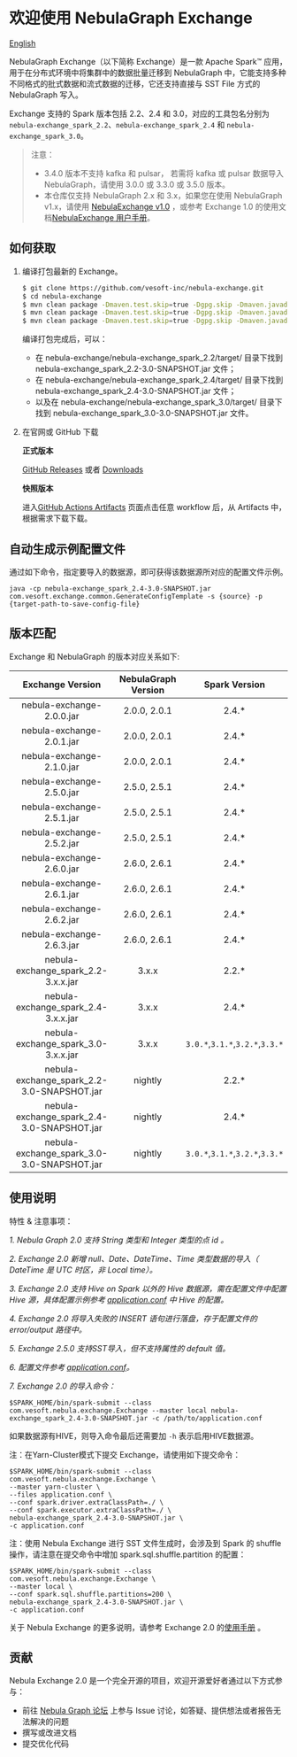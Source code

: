 # 欢迎使用 NebulaGraph Exchange

[English](https://github.com/vesoft-inc/nebula-exchange/blob/master/README.md)

NebulaGraph Exchange（以下简称 Exchange）是一款 Apache Spark&trade; 应用，用于在分布式环境中将集群中的数据批量迁移到
NebulaGraph 中，它能支持多种不同格式的批式数据和流式数据的迁移，它还支持直接与 SST File 方式的
NebulaGraph 写入。

Exchange 支持的 Spark 版本包括 2.2、2.4 和
3.0，对应的工具包名分别为 `nebula-exchange_spark_2.2`、`nebula-exchange_spark_2.4`
和 `nebula-exchange_spark_3.0`。

> 注意：
> - 3.4.0 版本不支持 kafka 和 pulsar， 若需将 kafka 或 pulsar 数据导入 NebulaGraph，请使用 3.0.0 或
    3.3.0 或 3.5.0 版本。
> - 本仓库仅支持 NebulaGraph 2.x 和 3.x，如果您在使用 NebulaGraph
    v1.x，请使用 [NebulaExchange v1.0](https://github.com/vesoft-inc/nebula-java/tree/v1.0/tools/exchange)
    ，或参考 Exchange 1.0
    的使用文档[NebulaExchange 用户手册](https://docs.nebula-graph.com.cn/3.6.0/import-export/nebula-exchange/about-exchange/ex-ug-what-is-exchange/ "点击前往 Nebula Graph 网站")。


## 如何获取

1. 编译打包最新的 Exchange。

    ```bash
    $ git clone https://github.com/vesoft-inc/nebula-exchange.git
    $ cd nebula-exchange
    $ mvn clean package -Dmaven.test.skip=true -Dgpg.skip -Dmaven.javadoc.skip=true -pl nebula-exchange_spark_2.2 -am -Pscala-2.11 -Pspark-2.2
    $ mvn clean package -Dmaven.test.skip=true -Dgpg.skip -Dmaven.javadoc.skip=true -pl nebula-exchange_spark_2.4 -am -Pscala-2.11 -Pspark-2.4
    $ mvn clean package -Dmaven.test.skip=true -Dgpg.skip -Dmaven.javadoc.skip=true -pl nebula-exchange_spark_3.0 -am -Pscala-2.12 -Pspark-3.0 
    ```

   编译打包完成后，可以：
    - 在 nebula-exchange/nebula-exchange_spark_2.2/target/ 目录下找到
      nebula-exchange_spark_2.2-3.0-SNAPSHOT.jar 文件；
    - 在 nebula-exchange/nebula-exchange_spark_2.4/target/ 目录下找到
      nebula-exchange_spark_2.4-3.0-SNAPSHOT.jar 文件；
    - 以及在 nebula-exchange/nebula-exchange_spark_3.0/target/ 目录下找到
      nebula-exchange_spark_3.0-3.0-SNAPSHOT.jar 文件。

3. 在官网或 GitHub 下载

   **正式版本**

   [GitHub Releases](https://github.com/vesoft-inc/nebula-exchange/releases)
   或者 [Downloads](https://www.nebula-graph.com.cn/release?exchange=)

   **快照版本**

   进入[GitHub Actions Artifacts](https://github.com/vesoft-inc/nebula-exchange/actions/workflows/snapshot.yml)
   页面点击任意 workflow 后，从 Artifacts 中，根据需求下载下载。

## 自动生成示例配置文件

通过如下命令，指定要导入的数据源，即可获得该数据源所对应的配置文件示例。
```agsl
java -cp nebula-exchange_spark_2.4-3.0-SNAPSHOT.jar com.vesoft.exchange.common.GenerateConfigTemplate -s {source} -p
{target-path-to-save-config-file}
```

## 版本匹配

Exchange 和 NebulaGraph 的版本对应关系如下:

|              Exchange Version              | NebulaGraph Version |          Spark Version          |
|:------------------------------------------:|:-------------------:|:-------------------------------:|
|         nebula-exchange-2.0.0.jar          |    2.0.0, 2.0.1     |              2.4.*              |
|         nebula-exchange-2.0.1.jar          |    2.0.0, 2.0.1     |              2.4.*              |
|         nebula-exchange-2.1.0.jar          |    2.0.0, 2.0.1     |              2.4.*              |
|         nebula-exchange-2.5.0.jar          |    2.5.0, 2.5.1     |              2.4.*              |
|         nebula-exchange-2.5.1.jar          |    2.5.0, 2.5.1     |              2.4.*              |
|         nebula-exchange-2.5.2.jar          |    2.5.0, 2.5.1     |              2.4.*              |
|         nebula-exchange-2.6.0.jar          |    2.6.0, 2.6.1     |              2.4.*              |
|         nebula-exchange-2.6.1.jar          |    2.6.0, 2.6.1     |              2.4.*              |
|         nebula-exchange-2.6.2.jar          |    2.6.0, 2.6.1     |              2.4.*              |
|         nebula-exchange-2.6.3.jar          |    2.6.0, 2.6.1     |              2.4.*              |
|    nebula-exchange_spark_2.2-3.x.x.jar     |        3.x.x        |              2.2.*              |
|    nebula-exchange_spark_2.4-3.x.x.jar     |        3.x.x        |              2.4.*              |
|    nebula-exchange_spark_3.0-3.x.x.jar     |        3.x.x        | `3.0.*`,`3.1.*`,`3.2.*`,`3.3.*` |
| nebula-exchange_spark_2.2-3.0-SNAPSHOT.jar |       nightly       |              2.2.*              |
| nebula-exchange_spark_2.4-3.0-SNAPSHOT.jar |       nightly       |              2.4.*              |
| nebula-exchange_spark_3.0-3.0-SNAPSHOT.jar |       nightly       | `3.0.*`,`3.1.*`,`3.2.*`,`3.3.*` |

## 使用说明

特性 & 注意事项：

*1. Nebula Graph 2.0 支持 String 类型和 Integer 类型的点 id 。*

*2. Exchange 2.0 新增 null、Date、DateTime、Time 类型数据的导入（ DateTime 是 UTC 时区，非 Local time）。*

*3. Exchange 2.0 支持 Hive on Spark 以外的 Hive 数据源，需在配置文件中配置 Hive
源，具体配置示例参考 [application.conf](https://github.com/vesoft-inc/nebula-exchange/blob/master/exchange-common/src/test/resources/application.conf)
中 Hive 的配置。*

*4. Exchange 2.0 将导入失败的 INSERT 语句进行落盘，存于配置文件的 error/output 路径中。*

*5. Exchange 2.5.0 支持SST导入，但不支持属性的 default 值。*

*6.
配置文件参考 [application.conf](https://github.com/vesoft-inc/nebula-exchange/blob/master/exchange-common/src/test/resources/application.conf)。*

*7. Exchange 2.0 的导入命令：*

```
$SPARK_HOME/bin/spark-submit --class com.vesoft.nebula.exchange.Exchange --master local nebula-exchange_spark_2.4-3.0-SNAPSHOT.jar -c /path/to/application.conf
```

如果数据源有HIVE，则导入命令最后还需要加 `-h` 表示启用HIVE数据源。

注：在Yarn-Cluster模式下提交 Exchange，请使用如下提交命令：

```
$SPARK_HOME/bin/spark-submit --class com.vesoft.nebula.exchange.Exchange \
--master yarn-cluster \
--files application.conf \
--conf spark.driver.extraClassPath=./ \
--conf spark.executor.extraClassPath=./ \
nebula-exchange_spark_2.4-3.0-SNAPSHOT.jar \
-c application.conf
```

注：使用 Nebula Exchange 进行 SST 文件生成时，会涉及到 Spark 的 shuffle 操作，请注意在提交命令中增加
spark.sql.shuffle.partition 的配置：

```
$SPARK_HOME/bin/spark-submit --class com.vesoft.nebula.exchange.Exchange \
--master local \
--conf spark.sql.shuffle.partitions=200 \
nebula-exchange_spark_2.4-3.0-SNAPSHOT.jar \
-c application.conf
```

关于 Nebula Exchange 的更多说明，请参考 Exchange 2.0
的[使用手册](https://docs.nebula-graph.com.cn/2.6.2/nebula-exchange/about-exchange/ex-ug-what-is-exchange/) 。

## 贡献

Nebula Exchange 2.0 是一个完全开源的项目，欢迎开源爱好者通过以下方式参与：

- 前往 [Nebula Graph 论坛](https://discuss.nebula-graph.com.cn/ "点击前往“Nebula Graph 论坛") 上参与
  Issue 讨论，如答疑、提供想法或者报告无法解决的问题
- 撰写或改进文档
- 提交优化代码
